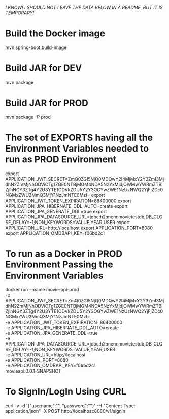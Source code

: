 *I KNOW! I SHOULD NOT LEAVE THE DATA BELOW IN A README, BUT IT IS TEMPORARY!*

# Build the Docker image
mvn spring-boot:build-image

# Build JAR for DEV
mvn package

# Build JAR for PROD
mvn package -P prod

# The set of EXPORTS having all the Environment Variables needed to run as PROD Environment
export APPLICATION_JWT_SECRET=ZmQ0ZGI5NjQ0MDQwY2I4MjMxY2Y3ZmI3MjdhN2ZmMjNhODViOTg1ZGE0NTBjMGM4NDA5NzYxMjdjOWMwYWRmZTBlZjlhNGY3ZTg4Y2U3YTE1ODVkZDU5Y2Y3OGYwZWE1NzUzNWQ2YjFjZDc0NGMxZWU2MmQ3MjY1NzJmNTE0MzI=
export APPLICATION_JWT_TOKEN_EXPIRATION=86400000
export APPLICATION_JPA_HIBERNATE_DDL_AUTO=create
export APPLICATION_JPA_GENERATE_DDL=true
export APPLICATION_JPA_DATASOURCE_URL=jdbc:h2:mem:movietestdb\;DB_CLOSE_DELAY=-1\;NON_KEYWORDS=VALUE,YEAR,USER
export APPLICATION_URL=http://localhost
export APPLICATION_PORT=8080
export APPLICATION_OMDBAPI_KEY=f06bd2c1

# To run as a Docker in PROD Environment Passing the Environment Variables
docker run --name movie-api-prod \
-e APPLICATION_JWT_SECRET=ZmQ0ZGI5NjQ0MDQwY2I4MjMxY2Y3ZmI3MjdhN2ZmMjNhODViOTg1ZGE0NTBjMGM4NDA5NzYxMjdjOWMwYWRmZTBlZjlhNGY3ZTg4Y2U3YTE1ODVkZDU5Y2Y3OGYwZWE1NzUzNWQ2YjFjZDc0NGMxZWU2MmQ3MjY1NzJmNTE0MzI= \
-e APPLICATION_JWT_TOKEN_EXPIRATION=86400000 \
-e APPLICATION_JPA_HIBERNATE_DDL_AUTO=create \
-e APPLICATION_JPA_GENERATE_DDL=true \
-e APPLICATION_JPA_DATASOURCE_URL=jdbc:h2:mem:movietestdb\;DB_CLOSE_DELAY=-1\;NON_KEYWORDS=VALUE,YEAR,USER \
-e APPLICATION_URL=http://localhost \
-e APPLICATION_PORT=8080 \
-e APPLICATION_OMDBAPI_KEY=f06bd2c1 \
movieapi:0.0.1-SNAPSHOT

# To SignIn/LogIn Using CURL
curl -v -d '{"username":"<USERNAME>", "password":"<PASSWORD>"}' -H "Content-Type: application/json" -X POST http://localhost:8080/v1/signin


